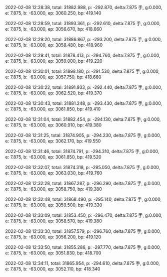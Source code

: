 2022-02-08 12:28:38, total: 31882.988, p: -292.870, delta:7.875 手, g:0.000, e: 7.875, b: -63.000, ep: 3060.250, bp: 419.140

2022-02-08 12:28:59, total: 31893.361, p: -292.610, delta:7.875 手, g:0.000, e: 7.875, b: -63.000, ep: 3056.670, bp: 418.660

2022-02-08 12:29:20, total: 31886.867, p: -293.200, delta:7.875 手, g:0.000, e: 7.875, b: -63.000, ep: 3058.480, bp: 418.960

2022-02-08 12:29:41, total: 31878.413, p: -294.760, delta:7.875 手, g:0.000, e: 7.875, b: -63.000, ep: 3059.000, bp: 419.220

2022-02-08 12:30:01, total: 31898.180, p: -291.530, delta:7.875 手, g:0.000, e: 7.875, b: -63.000, ep: 3057.750, bp: 418.660

2022-02-08 12:30:22, total: 31891.933, p: -292.440, delta:7.875 手, g:0.000, e: 7.875, b: -63.000, ep: 3062.520, bp: 419.370

2022-02-08 12:30:43, total: 31881.248, p: -293.430, delta:7.875 手, g:0.000, e: 7.875, b: -63.000, ep: 3061.850, bp: 419.410

2022-02-08 12:31:04, total: 31882.454, p: -294.130, delta:7.875 手, g:0.000, e: 7.875, b: -63.000, ep: 3060.910, bp: 419.380

2022-02-08 12:31:25, total: 31874.905, p: -294.230, delta:7.875 手, g:0.000, e: 7.875, b: -63.000, ep: 3062.170, bp: 419.550

2022-02-08 12:31:46, total: 31874.791, p: -294.310, delta:7.875 手, g:0.000, e: 7.875, b: -63.000, ep: 3061.850, bp: 419.520

2022-02-08 12:32:07, total: 31874.318, p: -295.050, delta:7.875 手, g:0.000, e: 7.875, b: -63.000, ep: 3063.030, bp: 419.760

2022-02-08 12:32:28, total: 31867.287, p: -296.290, delta:7.875 手, g:0.000, e: 7.875, b: -63.000, ep: 3058.750, bp: 419.380

2022-02-08 12:32:48, total: 31868.490, p: -295.140, delta:7.875 手, g:0.000, e: 7.875, b: -63.000, ep: 3059.500, bp: 419.330

2022-02-08 12:33:09, total: 31853.450, p: -296.470, delta:7.875 手, g:0.000, e: 7.875, b: -63.000, ep: 3058.570, bp: 419.380

2022-02-08 12:33:30, total: 31857.579, p: -296.760, delta:7.875 手, g:0.000, e: 7.875, b: -63.000, ep: 3056.200, bp: 419.120

2022-02-08 12:33:50, total: 31855.286, p: -297.770, delta:7.875 手, g:0.000, e: 7.875, b: -63.000, ep: 3051.830, bp: 418.700

2022-02-08 12:34:11, total: 31865.954, p: -294.610, delta:7.875 手, g:0.000, e: 7.875, b: -63.000, ep: 3052.110, bp: 418.340